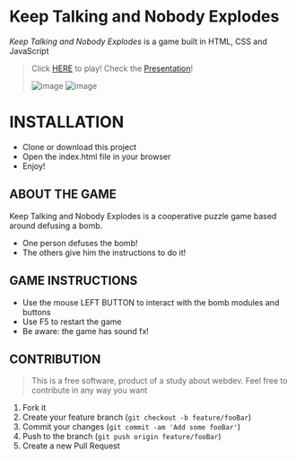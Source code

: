 # Keep Talking and Nobody Explodes

*Keep Talking and Nobody Explodes* is a game built in HTML, CSS and JavaScript
> Click [HERE](https://mciappina.github.io/keep-talking-nobody-explodes/) to play!
> Check the [Presentation](https://docs.google.com/presentation/d/1H0o9tXjwhKKGm8l48cz97vPWjG7dZkOVHITexiCbouo/edit?usp=sharing)!
>
> ![image](https://github.com/MCiappina/keep-talking-nobody-explodes/assets/46383288/1122d4cd-978e-47b9-87d6-454cd166cf9c)
![image](https://github.com/MCiappina/keep-talking-nobody-explodes/assets/46383288/dfcb2f40-ca19-4ba7-869e-40e730d10b0b)

# INSTALLATION
-   Clone or download this project
-   Open the index.html file in your browser
-   Enjoy!


## ABOUT THE GAME

Keep Talking and Nobody Explodes is a cooperative puzzle game based around defusing a bomb.

-   One person defuses the bomb!
-   The others give him the instructions to do it! 
## GAME INSTRUCTIONS

-   Use the mouse LEFT BUTTON to interact with the bomb modules and buttons
-   Use F5 to restart the game
-   Be aware: the game has sound fx!
## CONTRIBUTION

> This is a free software, product of a study about webdev. Feel free to contribute in any way you want

1.  Fork it
2.  Create your feature branch (`git checkout -b feature/fooBar`)
3.  Commit your changes (`git commit -am 'Add some fooBar'`)
4.  Push to the branch (`git push origin feature/fooBar`)
5.  Create a new Pull Request

